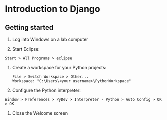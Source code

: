 Introduction to Django
======================
Getting started
---------------
1. Log into Windows on a lab computer

1. Start Eclipse:
	
  ```Start > All Programs > eclipse```
1. Create a workspace for your Python projects:

	```
	File > Switch Workspace > Other...
	Workspace: "C:\Users\<your username>\PythonWorkspace"
	```
1. Configure the Python interpreter:

  ```Window > Preferences > PyDev > Interpreter - Python > Auto Config > OK > OK```
1. Close the Welcome screen
